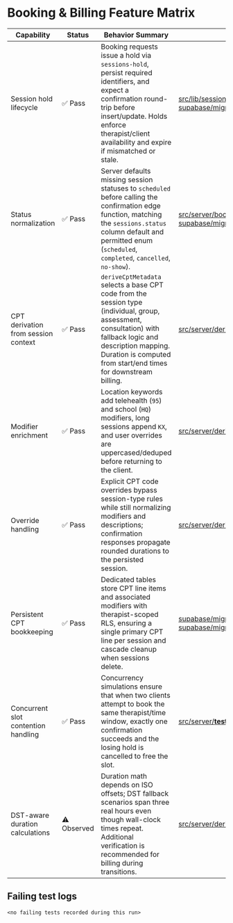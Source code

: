 # Booking & Billing Feature Matrix

| Capability | Status | Behavior Summary | Evidence |
| --- | --- | --- | --- |
| Session hold lifecycle | ✅ Pass | Booking requests issue a hold via `sessions-hold`, persist required identifiers, and expect a confirmation round-trip before insert/update. Holds enforce therapist/client availability and expire if mismatched or stale. | [src/lib/sessionHolds.ts](../src/lib/sessionHolds.ts), [supabase/migrations/20250711090000_session_holds.sql](../supabase/migrations/20250711090000_session_holds.sql) |
| Status normalization | ✅ Pass | Server defaults missing session statuses to `scheduled` before calling the confirmation edge function, matching the `sessions.status` column default and permitted enum (`scheduled`, `completed`, `cancelled`, `no-show`). | [src/server/bookSession.ts](../src/server/bookSession.ts), [src/types/index.ts](../src/types/index.ts), [supabase/migrations/20250315065232_damp_jungle.sql](../supabase/migrations/20250315065232_damp_jungle.sql) |
| CPT derivation from session context | ✅ Pass | `deriveCptMetadata` selects a base CPT code from the session type (individual, group, assessment, consultation) with fallback logic and description mapping. Duration is computed from start/end times for downstream billing. | [src/server/deriveCpt.ts](../src/server/deriveCpt.ts), [tests/booking.billing.spec.ts](../tests/booking.billing.spec.ts) |
| Modifier enrichment | ✅ Pass | Location keywords add telehealth (`95`) and school (`HQ`) modifiers, long sessions append `KX`, and user overrides are uppercased/deduped before returning to the client. | [src/server/deriveCpt.ts](../src/server/deriveCpt.ts), [tests/booking.billing.spec.ts](../tests/booking.billing.spec.ts) |
| Override handling | ✅ Pass | Explicit CPT code overrides bypass session-type rules while still normalizing modifiers and descriptions; confirmation responses propagate rounded durations to the persisted session. | [src/server/deriveCpt.ts](../src/server/deriveCpt.ts), [src/lib/sessionHolds.ts](../src/lib/sessionHolds.ts), [tests/booking.billing.spec.ts](../tests/booking.billing.spec.ts) |
| Persistent CPT bookkeeping | ✅ Pass | Dedicated tables store CPT line items and associated modifiers with therapist-scoped RLS, ensuring a single primary CPT line per session and cascade cleanup when sessions delete. | [supabase/migrations/20250920120200_create_session_cpt_linkages.sql](../supabase/migrations/20250920120200_create_session_cpt_linkages.sql), [supabase/migrations/20250920120100_create_cpt_modifier_associations.sql](../supabase/migrations/20250920120100_create_cpt_modifier_associations.sql) |
| Concurrent slot contention handling | ✅ Pass | Concurrency simulations ensure that when two clients attempt to book the same therapist/time window, exactly one confirmation succeeds and the losing hold is cancelled to free the slot. | [src/server/__tests__/bookSession.test.ts](../src/server/__tests__/bookSession.test.ts), [src/lib/__tests__/bookingConcurrency.test.ts](../src/lib/__tests__/bookingConcurrency.test.ts) |
| DST-aware duration calculations | ⚠️ Observed | Duration math depends on ISO offsets; DST fallback scenarios span three real hours even though wall-clock times repeat. Additional verification is recommended for billing during transitions. | [src/server/deriveCpt.ts](../src/server/deriveCpt.ts), [src/server/__tests__/deriveCpt.test.ts](../src/server/__tests__/deriveCpt.test.ts) |

## Failing test logs

```
<no failing tests recorded during this run>
```
